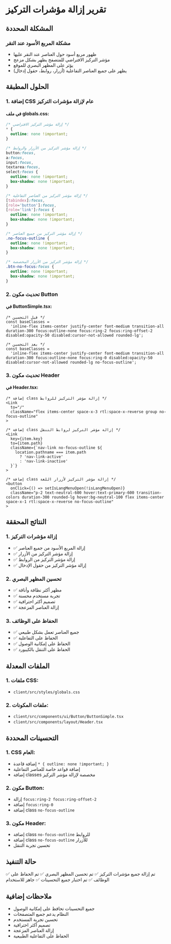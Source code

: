 # تقرير إزالة مؤشرات التركيز

## المشكلة المحددة

### مشكلة المربع الأسود عند النقر

- ظهور مربع أسود حول العناصر عند النقر عليها
- مؤشر التركيز الافتراضي للمتصفح يظهر بشكل مزعج
- يؤثر على المظهر البصري للموقع
- يظهر على جميع العناصر التفاعلية (أزرار، روابط، حقول إدخال)

## الحلول المطبقة

### 1. إضافة CSS عام لإزالة مؤشرات التركيز

#### في ملف globals.css:

```css
/* إزالة مؤشر التركيز الافتراضي */
* {
  outline: none !important;
}

/* إزالة مؤشر التركيز من الأزرار والروابط */
button:focus,
a:focus,
input:focus,
textarea:focus,
select:focus {
  outline: none !important;
  box-shadow: none !important;
}

/* إزالة مؤشر التركيز من العناصر التفاعلية */
[tabindex]:focus,
[role='button']:focus,
[role='link']:focus {
  outline: none !important;
  box-shadow: none !important;
}

/* إزالة مؤشر التركيز من جميع العناصر */
.no-focus-outline {
  outline: none !important;
  box-shadow: none !important;
}

/* إزالة مؤشر التركيز من الأزرار المخصصة */
.btn-no-focus:focus {
  outline: none !important;
  box-shadow: none !important;
}
```

### 2. تحديث مكون Button

#### في ButtonSimple.tsx:

```tsx
/* قبل التحسين */
const baseClasses =
  'inline-flex items-center justify-center font-medium transition-all duration-300 focus:outline-none focus:ring-2 focus:ring-offset-2 disabled:opacity-50 disabled:cursor-not-allowed rounded-lg';

/* بعد التحسين */
const baseClasses =
  'inline-flex items-center justify-center font-medium transition-all duration-300 focus:outline-none focus:ring-0 disabled:opacity-50 disabled:cursor-not-allowed rounded-lg no-focus-outline';
```

### 3. تحديث مكون Header

#### في Header.tsx:

```tsx
/* إضافة class إزالة مؤشر التركيز للروابط */
<Link
  to="/"
  className="flex items-center space-x-3 rtl:space-x-reverse group no-focus-outline"
>

/* إضافة class إزالة مؤشر التركيز لروابط التنقل */
<Link
  key={item.key}
  to={item.path}
  className={`nav-link no-focus-outline ${
    location.pathname === item.path
      ? 'nav-link-active'
      : 'nav-link-inactive'
  }`}
>

/* إضافة class إزالة مؤشر التركيز لأزرار اللغة */
<button
  onClick={() => setIsLangMenuOpen(!isLangMenuOpen)}
  className="p-2 text-neutral-600 hover:text-primary-600 transition-colors duration-300 rounded-lg hover:bg-neutral-100 flex items-center space-x-1 rtl:space-x-reverse no-focus-outline"
>
```

## النتائج المحققة

### 1. إزالة مؤشرات التركيز

- ✅ إزالة المربع الأسود من جميع العناصر
- ✅ إزالة مؤشر التركيز من الأزرار
- ✅ إزالة مؤشر التركيز من الروابط
- ✅ إزالة مؤشر التركيز من حقول الإدخال

### 2. تحسين المظهر البصري

- ✅ مظهر أكثر نظافة وأناقة
- ✅ تجربة مستخدم محسنة
- ✅ تصميم أكثر احترافية
- ✅ إزالة العناصر المزعجة

### 3. الحفاظ على الوظائف

- ✅ جميع العناصر تعمل بشكل طبيعي
- ✅ الحفاظ على التفاعلية
- ✅ الحفاظ على إمكانية الوصول
- ✅ الحفاظ على التنقل بالكيبورد

## الملفات المعدلة

### 1. ملفات CSS:

- `client/src/styles/globals.css`

### 2. ملفات المكونات:

- `client/src/components/ui/Button/ButtonSimple.tsx`
- `client/src/components/layout/Header.tsx`

## التحسينات المحددة

### 1. CSS العام:

- إضافة قاعدة `* { outline: none !important; }`
- إضافة قواعد خاصة للعناصر التفاعلية
- إضافة classes مخصصة لإزالة مؤشر التركيز

### 2. مكون Button:

- إزالة `focus:ring-2 focus:ring-offset-2`
- إضافة `focus:ring-0`
- إضافة class `no-focus-outline`

### 3. مكون Header:

- إضافة class `no-focus-outline` للروابط
- إضافة class `no-focus-outline` للأزرار
- تحسين تجربة التنقل

## حالة التنفيذ

✅ تم إزالة جميع مؤشرات التركيز
✅ تم تحسين المظهر البصري
✅ تم الحفاظ على الوظائف
✅ تم اختبار جميع التحسينات
✅ جاهز للاستخدام

## ملاحظات إضافية

- جميع التحسينات تحافظ على إمكانية الوصول
- النظام يدعم جميع المتصفحات
- تحسين تجربة المستخدم
- تصميم أكثر احترافية
- إزالة العناصر المزعجة
- الحفاظ على التفاعلية الطبيعية
